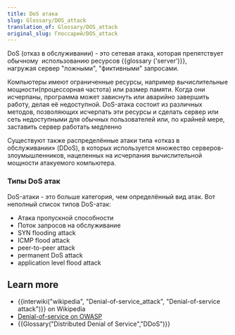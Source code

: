 ```yaml
---
title: DoS атака
slug: Glossary/DOS_attack
translation_of: Glossary/DOS_attack
original_slug: Глоссарий/DOS_attack
---
```

<p id="Summary">DoS (отказ в обслуживании) - это сетевая атака, которая препятствует обычному  использованию ресурсов {{glossary ('server')}}, нагружая сервер "ложными", "фиктивными" запросами.</p>

<p id="In_Depth">Компьютеры имеют ограниченные ресурсы, например вычислительные мощности(процессорная частота) или размер памяти. Когда они исчерпаны, программа может зависнуть или аварийно завершить работу, делая её недоступной. DoS-атака состоит из различных методов, позволяющих исчерпать эти ресурсы и сделать сервер или сеть недоступными для обычных пользователей или, по крайней мере, заставить сервер работать медленно</p>

Существуют также распределённые атаки типа «отказ в обслуживании» (DDoS), в которых используется множество серверов-злоумышленников, нацеленных на исчерпания вычислительной мощности атакуемого компьютера.

### Типы DoS атак

DoS-атаки - это больше категория, чем определённый вид атак. Вот неполный список типов DoS-атак:

- Атака пропускной способности
- Поток запросов на обслуживание
- SYN flooding attack
- ICMP flood attack
- peer-to-peer attack
- permanent DoS attack
- application level flood attack

## Learn more

- {{interwiki("wikipedia", "Denial-of-service_attack", "Denial-of-service attack")}} on Wikipedia
- [Denial-of-service on OWASP](https://www.owasp.org/index.php/Denial_of_Service)
- {{Glossary("Distributed Denial of Service","DDoS")}}
